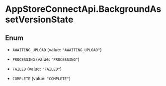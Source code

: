 # AppStoreConnectApi.BackgroundAssetVersionState

## Enum


* `AWAITING_UPLOAD` (value: `"AWAITING_UPLOAD"`)

* `PROCESSING` (value: `"PROCESSING"`)

* `FAILED` (value: `"FAILED"`)

* `COMPLETE` (value: `"COMPLETE"`)


